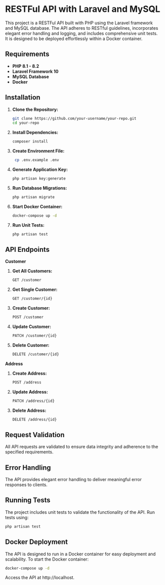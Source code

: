 # RESTFul API with Laravel and MySQL

This project is a RESTFul API built with PHP using the Laravel framework and MySQL database. The API adheres to RESTful guidelines, incorporates elegant error handling and logging, and includes comprehensive unit tests. It is designed to be deployed effortlessly within a Docker container.

## Requirements

- **PHP 8.1 - 8.2**
- **Laravel Framework 10**
- **MySQL Database**
- **Docker**

## Installation
1. **Clone the Repository:**
   ```bash
   git clone https://github.com/your-username/your-repo.git
   cd your-repo
2. **Install Dependencies:**
   ```bash
   composer install
3. **Create Environment File:**
   ```bash
    cp .env.example .env
4. **Generate Application Key:**
   ```bash
   php artisan key:generate   
5. **Run Database Migrations:**
   ```bash
   php artisan migrate
6. **Start Docker Container:**
   ```bash
   docker-compose up -d
7. **Run Unit Tests:**
   ```bash
   php artisan test

## API Endpoints
**Customer**
1. **Get All Customers:**
   ```bash
   GET /customer
2. **Get Single Customer:**
   ```bash
   GET /customer/{id}
3. **Create Customer:**
   ```bash
   POST /customer
4. **Update Customer:**
   ```bash
   PATCH /customer/{id}
5. **Delete Customer:**
   ```bash
   DELETE /customer/{id}
**Address**
1. **Create Address:**
   ```bash
   POST /address
2. **Update Address:**
   ```bash
   PATCH /address/{id}
3. **Delete Address:**
   ```bash
   DELETE /address/{id}
## Request Validation
All API requests are validated to ensure data integrity and adherence to the specified requirements.
## Error Handling
The API provides elegant error handling to deliver meaningful error responses to clients.
## Running Tests
The project includes unit tests to validate the functionality of the API. Run tests using:
```bash
php artisan test 
```
## Docker Deployment
The API is designed to run in a Docker container for easy deployment and scalability.
To start the Docker container:

```bash
docker-compose up -d
```
Access the API at http://localhost.
